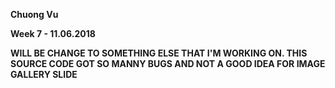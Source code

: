 **Chuong Vu**

**Week 7 - 11.06.2018**

**WILL BE CHANGE TO SOMETHING ELSE THAT I'M WORKING ON. THIS SOURCE CODE GOT SO MANNY BUGS AND NOT A GOOD IDEA FOR IMAGE GALLERY SLIDE**
